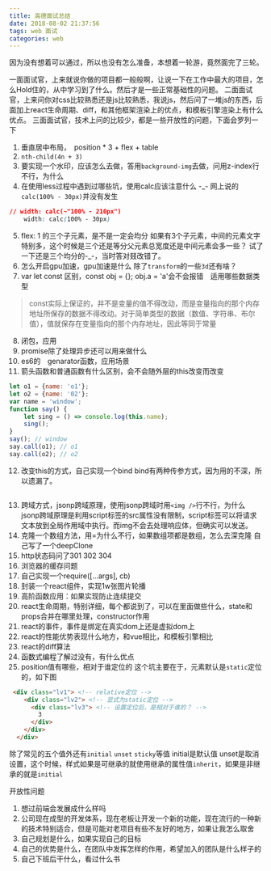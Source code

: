 ```yaml
---
title: 高德面试总结
date: 2018-08-02 21:37:56
tags: web 面试
categories: web
---
```


因为没有想着可以通过，所以也没有怎么准备，本想着一轮游，竟然面完了三轮。

一面面试官，上来就说你做的项目都一般般啊，让说一下在工作中最大的项目，怎么Hold住的，从中学习到了什么。然后才是一些正常基础性的问题。
二面面试官，上来问你对css比较熟悉还是js比较熟悉，我说js，然后问了一堆js的东西，后面加上react生命周期、diff，和其他框架渲染上的优点，和模板引擎渲染上有什么优点。
三面面试官，技术上问的比较少，都是一些开放性的问题，下面会罗列一下

1. 垂直居中布局，　position * 3 + flex + table
2. `nth-child(4n + 3)`
3. 要实现一个水印，应该怎么去做，答用`background-img`去做，问用z-index行不行，为什么
4. 在使用less过程中遇到过哪些坑，使用calc应该注意什么
-_-
网上说的`calc(100% - 30px)`并没有发生
```css
// width: calc(~"100% - 210px")
    width: calc(100% - 30px)
```
5. flex: 1 的三个子元素，是不是一定会均分
如果有3个子元素，中间的元素文字特别多，这个时候是三个还是等分父元素总宽度还是中间元素会多一些？
试了一下还是三个均分的-_-，当时答对叕改错了。
6. 怎么开启gpu加速，gpu加速是什么
除了`transform`的一些`3d`还有啥？
7. var let const 区别，const obj = {}; obj.a = 'a'会不会报错　适用哪些数据类型
> const实际上保证的，并不是变量的值不得改动，而是变量指向的那个内存地址所保存的数据不得改动。对于简单类型的数据（数值、字符串、布尔值），值就保存在变量指向的那个内存地址，因此等同于常量

8. 闭包，应用
9. promise除了处理异步还可以用来做什么
10. es6的　genarator函数，应用场景
11. 箭头函数和普通函数有什么区别，会不会随外层的this改变而改变
```js
let o1 = {name: 'o1'};
let o2 = {name: '02'};
var name = 'window';
function say() {
	let sing = () => console.log(this.name);
	sing();
}
say(); // window
say.call(o1); // o1
say.call(o2); // o2
```
12. 改变this的方式，自己实现一个bind
bind有两种传参方式，因为用的不深，所以遗漏了。
```js

```
13. 跨域方式，jsonp跨域原理，使用jsonp跨域时用`<img />`行不行，为什么
jsonp跨域原理是利用script标签的src属性没有限制，script标签可以将请求文本放到全局作用域中执行。而img不会去处理响应体，但确实可以发送。
14. 克隆一个数组方法，用=为什么不行，如果数组项都是数组，怎么去深克隆
自己写了一个deepClone
15. http状态码问了301 302 304
16. 浏览器的缓存问题
17. 自己实现一个require([...args], cb)
18. 封装一个react组件，实现1w张图片轮播
19. 高阶函数应用：如果实现防止连续提交
20. react生命周期，特别详细，每个都说到了，可以在里面做些什么，state和props合并在哪里处理，constructor作用
21. react的事件，事件是绑定在真实dom上还是虚拟dom上
22. react的性能优势表现什么地方，和vue相比，和模板引擎相比
23. react的diff算法
24. 函数式编程了解过没有，有什么优点
25. position值有哪些，相对于谁定位的
这个坑主要在于，元素默认是`static`定位的，如下图
```html
 <div class="lv1"> <!-- relative定位 -->
    <div class="lv2"> <!-- 显式为static定位 -->
      <div class="lv3"> <!-- 设置定位后，是相对于谁的？ -->
        3
      </div>
    </div>
  </div>
```

除了常见的五个值外还有`initial` `unset` `sticky`等值
initial是默认值
unset是取消设置，这个时候，样式如果是可继承的就使用继承的属性值`inherit`，如果是非继承的就是`initial`

开放性问题
1. 想过前端会发展成什么样吗
2. 公司现在成型的开发体系，现在老板让开发一个新的功能，现在流行的一种新的技术特别适合，但是可能对老项目有些不友好的地方，如果让我怎么取舍
3. 自己规划是什么，如果实现自己的目标
4. 自己的优势是什么，在团队中发挥怎样的作用，希望加入的团队是什么样子的
5. 自己下班后干什么，看过什么书